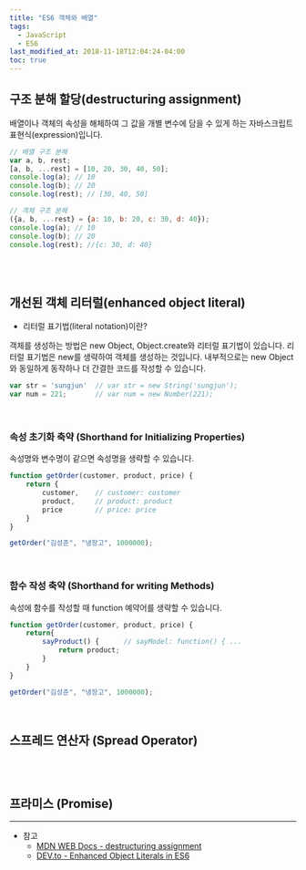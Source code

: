 ```yaml
---
title: "ES6 객체와 배열"
tags:
  - JavaScript
  - ES6
last_modified_at: 2018-11-18T12:04:24-04:00
toc: true
---
```

구조 분해 할당(destructuring assignment)
-
배열이나 객체의 속성을 해체하여 그 값을 개별 변수에 담을 수 있게 하는 자바스크립트 표현식(expression)입니다.
```javascript
// 배열 구조 분해
var a, b, rest;
[a, b, ...rest] = [10, 20, 30, 40, 50];
console.log(a); // 10
console.log(b); // 20
console.log(rest); // [30, 40, 50]

// 객체 구조 분해
({a, b, ...rest} = {a: 10, b: 20, c: 30, d: 40});
console.log(a); // 10
console.log(b); // 20
console.log(rest); //{c: 30, d: 40}
```
<br>
<br>

개선된 객체 리터럴(enhanced object literal)
-

- 리터럴 표기법(literal notation)이란?
 
객체를 생성하는 방법은 new Object, Object.create와 리터럴 표기법이 있습니다. 리터럴 표기법은 new를 생략하여 객체를 생성하는 것입니다. 내부적으로는 new Object와 동일하게 동작하나 더 간결한 코드를 작성할 수 있습니다.
```javascript
var str = 'sungjun'  // var str = new String('sungjun');
var num = 221;       // var num = new Number(221);
```

<br>

### 속성 초기화 축약 (Shorthand for Initializing Properties)
속성명와 변수명이 같으면 속성명을 생략할 수 있습니다.
```javascript
function getOrder(customer, product, price) {
    return {
        customer,    // customer: customer
        product,     // product: product  
        price        // price: price
    }
}

getOrder("김성준", "냉장고", 1000000);
```

<br>

### 함수 작성 축약 (Shorthand for writing Methods)
속성에 함수를 작성할 때 function 예약어를 생략할 수 있습니다.
```javascript
function getOrder(customer, product, price) {
    return{
        sayProduct() {		// sayModel: function() { ...
            return product;
        }
    }
}

getOrder("김성준", "냉장고", 1000000);
```

<br>

스프레드 연산자 (Spread Operator)
-

<br>
<br>

프라미스 (Promise)
-

- - -
* 참고
  - [MDN WEB Docs - destructuring assignment](https://developer.mozilla.org/ko/docs/Web/JavaScript/Reference/Operators/Destructuring_assignment)
  - [DEV.to - Enhanced Object Literals in ES6](https://dev.to/sarah_chima/enhanced-object-literals-in-es6-a9d)
